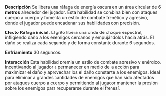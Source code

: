 **Descripción** 
Se libera una ráfaga de energía oscura en un área circular de 6 **metros** alrededor del jugador. Esta habilidad se combina bien con ataques cuerpo a cuerpo y fomenta un estilo de combate frenético y agresivo, donde el jugador puede encadenar sus habilidades con precisión. 

**Efecto**
**Ráfaga inicial:** El grito libera una onda de choque espectral, infligiendo daño a los enemigos cercanos y empujándolos hacia atrás. El daño se realiza cada segundo y de forma constante durante 6 segundos.

**Enfriamiento**
30 segundos.

**Interacción** 
Esta habilidad premia un estilo de combate agresivo y enérgico, incentivando al jugador a permanecer en medio de la acción para maximizar el daño y aprovechar los el daño constante a los enemigos. Ideal para eliminar a grandes cantidades de enemigos que han sido afectados por ataques cuerpo a cuerpo y permitiendo al jugador mantener la presión sobre los enemigos para recuperarse durante el frenesí.